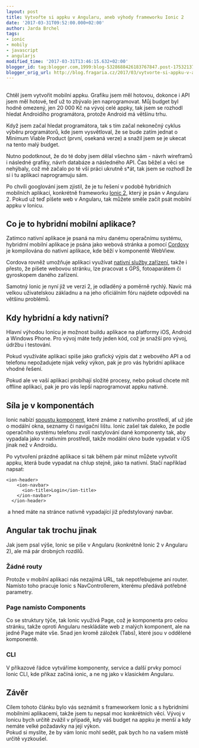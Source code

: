 ```yaml
---
layout: post
title: Vytvořte si appku v Angularu, aneb výhody frameworku Ionic 2
date: '2017-03-31T09:52:00.000+02:00'
author: Jarda Brchel
tags:
- ionic
- mobily
- javascript
- angularjs
modified_time: '2017-03-31T13:46:15.632+02:00'
blogger_id: tag:blogger.com,1999:blog-5328688426183767847.post-1753213749517064295
blogger_orig_url: http://blog.fragaria.cz/2017/03/vytvorte-si-appku-v-angularu.html
---
```


## 

Chtěl jsem vytvořit mobilní appku. Grafiku jsem měl hotovou, dokonce i
API jsem měl hotové, teď už to zbývalo jen naprogramovat. Můj budget byl
hodně omezený, jen 20 000 Kč na vývoj celé appky, tak jsem se rozhodl
hledat Androidího programátora, protože Android má většinu trhu. 

  
<span id="more"></span>

Když jsem začal hledat programátora, tak s tím začal nekonečný cyklus
výběru programátorů, kde jsem vysvětloval, že se bude zatím jednat o
Minimum Viable Product (první, osekaná verze) a snažil jsem se je ukecat
na tento malý budget. 

  

Nutno podotknout, že do té doby jsem dělal všechno sám - návrh wireframů
i následné grafiky, návrh databáze a následného API. Čas běžel a věci se
nehýbaly, což mě začalo po té vší práci ukrutně s\*át, tak jsem se
rozhodl že si i tu aplikaci naprogramuju sám.

  

Po chvíli googlování jsem zjistil, že je tu řešení v podobě hybridních
mobilních aplikací, konkrétně frameworku
[Ionic 2](https://ionicframework.com/), který je psán v Angularu 2.
Pokud už teď píšete web v Angularu, tak můžete směle začít psát mobilní
appku v Ionicu.

  

## Co je to hybridní mobilní aplikace?

Zatímco nativní aplikace je psaná na míru danému operačnímu systému,
hybridrní mobilní aplikace je psána jako webová stránka a pomocí
[Cordovy](https://cordova.apache.org/) je kompilována do nativní
aplikace, kde běží v komponentě WebView. 

  

Cordova rovněž umožňuje aplikaci využívat [nativní služby
zařízení](https://ionicframework.com/docs/native/), takže i přesto,
že píšete webovou stránku, lze pracovat s GPS, fotoaparátem či
gyroskopem daného zařízení.

Samotný Ionic je nyní již ve verzi 2, je odladěný a poměrně rychlý.
Navíc má velkou uživatelskou základnu a na jeho oficiálním fóru najdete
odpovědi na většinu problémů.  
  

## Kdy hybridní a kdy nativní?

Hlavní výhodou Ionicu je možnost buildu aplikace na platformy iOS,
Android a Windows Phone. Pro vývoj máte tedy jeden kód, což je snažší
pro vývoj, údržbu i testování.

Pokud využíváte aplikaci spíše jako grafický výpis dat z webového API a
od telefonu nepožadujete nijak velký výkon, pak je pro vás hybridní
aplikace vhodné řešení. 

Pokud ale ve vaší aplikaci probíhají složité procesy, nebo pokud chcete
mít offline aplikaci, pak je pro vás lepší naprogramovat appku nativně.

  

## Síla je v komponentách

Ionic nabízí [spoustu
komponent](https://ionicframework.com/docs/components/#overview), které
známe z nativního prostředí, ať už jde o modální okna, seznamy či
navigační lištu. Ionic zašel tak daleko, že podle operačního systému
telefonu zvolí nastylování dané komponenty tak, aby vypadala jako v
nativním prostředí, takže modální okno bude vypadat v iOS jinak než v
Androidu. 

Po vytvoření prázdné aplikace si tak během pár minut můžete vytvořit
appku, která bude vypadat na chlup stejně, jako ta nativní. Stačí
například napsat:

    <ion-header>
        <ion-navbar>
          <ion-title>Login</ion-title>
        </ion-navbar>
      </ion-header>

  

 a hned máte na stránce nativně vypadající již předstylovaný navbar.

  

## Angular tak trochu jinak

Jak jsem psal výše, Ionic se píše v Angularu (konkrétně Ionic 2 v
Angularu 2), ale má pár drobných rozdílů.

  

### Žádné routy

Protože v mobilní aplikaci nás nezajímá URL, tak nepotřebujeme ani
router. Namísto toho pracuje Ionic s NavControllerem, kterému předává
potřebné parametry.

  

### Page namísto Components

Co se struktury týče, tak Ionic využívá Page, což je komponenta pro
celou stránku, takže oproti Angularu neskládáte web z malých komponent,
ale na jedné Page máte vše. Snad jen kromě záložek (Tabs), které jsou v
oddělené komponentě.

  

### CLI

V příkazové řádce vytváříme komponenty, service a další prvky pomocí
Ionic CLI, kde příkaz začíná ionic, a ne ng jako v klasickém Angularu.

  

## Závěr

Cílem tohoto článku bylo vás seznámit s frameworkem Ionic a s hybridními
mobilními aplikacemi, takže jsem tu nepsal moc konkrétních věcí. Vývoj v
Ionicu bych určitě zvážil v případě, kdy váš budget na appku je menší a
kdy nemáte velké požadavky na její výkon.  
Pokud si myslíte, že by vám Ionic mohl sedět, pak bych ho na vašem místě
určitě vyzkoušel.
